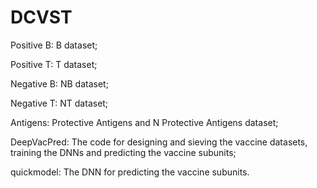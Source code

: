 # DCVST

Positive B:  B dataset;

Positive T:  T dataset;

Negative B:  NB dataset;

Negative T:  NT dataset;

Antigens:    Protective Antigens and N Protective Antigens dataset;

DeepVacPred: The code for designing and sieving the vaccine datasets, training the DNNs and predicting the vaccine subunits;

quickmodel:  The DNN for predicting the vaccine subunits.

